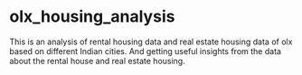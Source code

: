 # olx_housing_analysis
This is an analysis of rental housing data and real estate housing data of olx based on different Indian cities. And getting useful insights from the data about the rental house and real estate housing.
